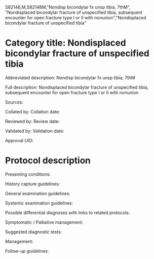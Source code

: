 S82146,M,S82146M,"Nondisp bicondylar fx unsp tibia, 7thM", "Nondisplaced bicondylar fracture of unspecified tibia, subsequent encounter for open fracture type I or II with nonunion","Nondisplaced bicondylar fracture of unspecified tibia"
# Category title: Nondisplaced bicondylar fracture of unspecified tibia

Abbreviated description: Nondisp bicondylar fx unsp tibia, 7thM

Full description: Nondisplaced bicondylar fracture of unspecified tibia, subsequent encounter for open fracture type I or II with nonunion

Sources:

Collated by:
Collation date:

Reviewed by:
Review date:

Validated by:
Validation date:

Approval UID:

# Protocol description

Presenting conditions:

History capture guidelines:

General examination guidelines:

Systemic examination guidelines:

Possible differential diagnoses with links to related protocols:

Symptomatic / Palliative management:

Suggested diagnostic tests:

Management:

Follow-up guidelines:
